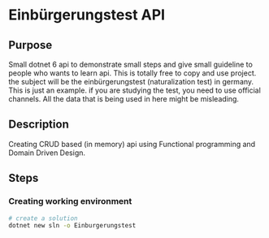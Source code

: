 # Einbürgerungstest API

## Purpose

Small dotnet 6 api to demonstrate small steps and give small guideline to people who wants to learn api. This is totally free to copy and use project. the subject will be the einbürgerungstest (naturalization test) in germany. This is just an example. if you are studying the test, you need to use official channels. All the data that is being used in here might be misleading.

## Description

Creating CRUD based (in memory) api using Functional programming and Domain Driven Design.

## Steps

### Creating working environment

```sh
# create a solution
dotnet new sln -o Einburgerungstest
```

